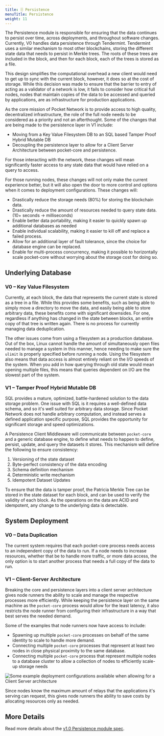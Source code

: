 ```yaml
---
title: 🗄 Persistence
menuTitle: Persistence
weight: 11
---
```



The Persistence module is responsible for ensuring that the data continues to persist over time, across deployments, and throughout software changes. Currently, V0 handles data persistence through Tendermint. Tendermint uses a similar mechanism to most other blockchains, storing the different state data that needs to persist in Merkle trees. The roots of these trees are included in the block, and then for each block, each of the trees is stored as a file.

This design simplifies the computational overhead a new client would need to get up to sync with the current block, however, it does so at the cost of storage. While this decision was made to ensure that the barrier to entry of acting as a validator of a network is low, it fails to consider how critical full nodes, nodes that maintain copies of the data to be accessed and queried by applications, are as infrastructure for production applications.

As the core mission of Pocket Network is to provide access to high quality, decentralized infrastructure, the role of the full node needs to be considered as a priority and not an afterthought. Some of the changes that are being made to the persistence layer in V1 include:

* Moving from a Key Value Filesystem DB to an SQL based Tamper Proof Hybrid Mutable DB
* Decoupling the persistence layer to allow for a Client Server Architecture between pocket-core and persistence.

For those interacting with the network, these changes will mean significantly faster access to any state data that would have relied on a query to access.

For those running nodes, these changes will not only make the current experience better, but it will also open the door to more control and options when it comes to deployment configurations. These changes will:

* Drastically reduce the storage needs (80%) for storing the blockchain data.
* Drastically reduce the amount of resources needed to query state data. (10+ seconds -> milliseconds)
* Enable better data portability, making it easier to quickly spawn up additional databases as needed
* Enable individual scalability, making it easier to kill off and replace a failed process.
* Allow for an additional layer of fault tolerance, since the choice for database engine can be replaced.
* Enable for multi-process concurrency, making it possible to horizontally scale pocket-core without worrying about the storage cost for doing so.

## Underlying Database

### V0 – Key Value Filesystem

Currently, at each block, the data that represents the current state is stored as a tree in a file. While this provides some benefits, such as being able to simply move a directory to move the data, and easily being able to store arbitrary data, these benefits come with significant downsides. For one, regardless if anything has changed in the state between blocks, an entire copy of that tree is written again. There is no process for currently managing data deduplication.

The other issues come from using a filesystem as a production database. Out of the box, Linux cannot handle the amount of simultaneously open files needed to manage a system in this manner, hence needing to make sure the `ulimit` is properly specified before running a node. Using the filesystem also means that data access is almost entirely reliant on the I/O speeds of the system. When you add in how querying through old state would mean opening multiple files, this means that queries dependent on I/O are the slowest part of the system.

### V1 – Tamper Proof Hybrid Mutable DB

SQL provides a mature, optimized, battle-hardened solution to the data storage problem. One issue with SQL is it requires a well-defined data schema, and so it's well suited for arbitrary data storage. Since Pocket Network does not handle arbitrary computation, and instead serves a defined application specific purpose, SQL provides the opportunity for significant storage and speed optimizations.

A Persistence Client Middleware will communicate between `pocket-core` and a generic database engine, to define what needs to happen to define, persist, update, and query the datasets it stores. This mechanism will define the following to ensure consistency:

1. Versioning of the state dataset
2. Byte-perfect consistency of the data encoding
3. Schema definition mechanism
4. Deterministic write mechanism
5. Idempotent Dataset Updates

To ensure that the data is tamper proof, the Patricia Merkle Tree can be stored in the state dataset for each block, and can be used to verify the validity of each block. As the operations on the data are ACID and idempotent, any change to the underlying data is detectable.

## System Deployment

### V0 – Data Duplication

The current system requires that each pocket-core process needs access to an independent copy of the data to run. If a node needs to increase resources, whether that be to handle more traffic, or more data access, the only option is to start another process that needs a full copy of the data to run.

### V1 – Client-Server Architecture

Breaking the core and persistence layers into a client server architecture gives node runners the ability to scale and manage the respective processes more efficiently. While keeping the persistence layer on the same machine as the `pocket-core` process would allow for the least latency, it also restricts the node runner from configuring their infrastructure in a way that best serves the needed demand.

Some of the examples that node runners now have access to include:

* Spawning up multiple `pocket-core` processes on behalf of the same identity to scale to handle more demand.
* Connecting multiple `pocket-core` processes that represent at least two nodes in close physical proximity to the same database.
* Connecting multiple `pocket-core` process that represent multiple nodes to a database cluster to allow a collection of nodes to efficiently scale-up storage needs

![Some example deployment configurations available when allowing for a Client Server architecture](../../assets/PersistenceClientServer.jpg)

Since nodes know the maximum amount of relays that the applications it's serving can request, this gives node runners the ability to save costs by allocating resources only as needed.

## More Details

Read more details about the [v1.0 Persistence module spec](https://docs.pokt.network/v1/persistence).
